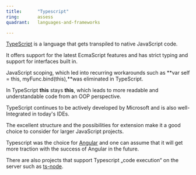 ```yaml
---
title:      "Typescript"
ring:       assess
quadrant:   languages-and-frameworks

---
```


[TypeScript](https://www.typescriptlang.org/) is a language that gets transpiled to native JavaScript code.

It offers support for the latest EcmaScript features and has strict typing and support for interfaces built in.

JavaScript scoping, which led into recurring workarounds such as **var self = this, myFunc.bind(this)_,_**was eliminated in TypeScript.

In TypeScript **this** stays **this**, which leads to more readable and understandable code from an OOP perspective.

TypeScript continues to be actively developed by Microsoft and is also well-Integrated in today's IDEs.

The excellent structure and the possibilities for extension make it a good choice to consider for larger JavaScript projects.

Typescript was the choice for [Angular](/languages-and-frameworks/angular.html) and one can assume that it will get more traction with the success of Angular in the future.

There are also projects that support Typescript „code execution“ on the server such as [ts-node](https://www.npmjs.com/package/ts-node).
